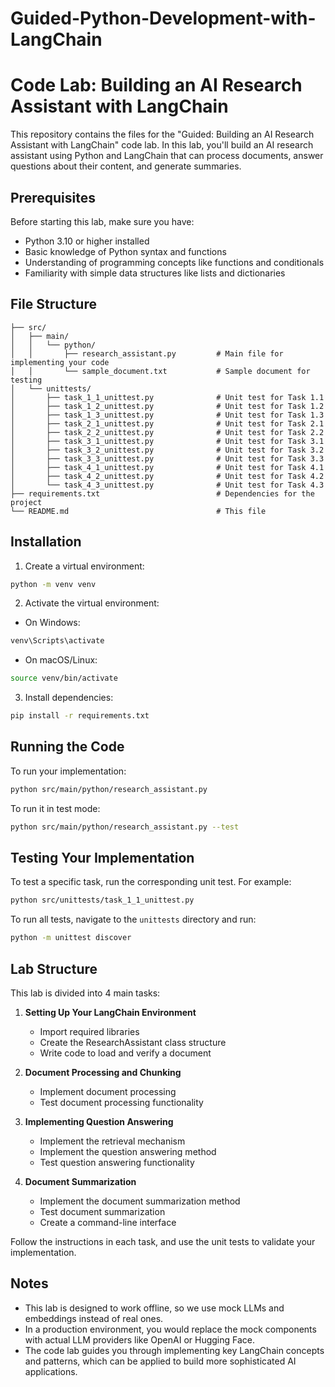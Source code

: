# Guided-Python-Development-with-LangChain
# Code Lab: Building an AI Research Assistant with LangChain

This repository contains the files for the "Guided: Building an AI Research Assistant with LangChain" code lab. In this lab, you'll build an AI research assistant using Python and LangChain that can process documents, answer questions about their content, and generate summaries.

## Prerequisites

Before starting this lab, make sure you have:

- Python 3.10 or higher installed
- Basic knowledge of Python syntax and functions
- Understanding of programming concepts like functions and conditionals
- Familiarity with simple data structures like lists and dictionaries

## File Structure

```
├── src/
│   ├── main/
│   │   └── python/
│   │       ├── research_assistant.py         # Main file for implementing your code
│   │       └── sample_document.txt           # Sample document for testing
│   └── unittests/
│       ├── task_1_1_unittest.py              # Unit test for Task 1.1
│       ├── task_1_2_unittest.py              # Unit test for Task 1.2
│       ├── task_1_3_unittest.py              # Unit test for Task 1.3
│       ├── task_2_1_unittest.py              # Unit test for Task 2.1
│       ├── task_2_2_unittest.py              # Unit test for Task 2.2
│       ├── task_3_1_unittest.py              # Unit test for Task 3.1
│       ├── task_3_2_unittest.py              # Unit test for Task 3.2
│       ├── task_3_3_unittest.py              # Unit test for Task 3.3
│       ├── task_4_1_unittest.py              # Unit test for Task 4.1
│       ├── task_4_2_unittest.py              # Unit test for Task 4.2
│       └── task_4_3_unittest.py              # Unit test for Task 4.3
├── requirements.txt                          # Dependencies for the project
└── README.md                                 # This file
```

## Installation

1. Create a virtual environment:

```bash
python -m venv venv
```

2. Activate the virtual environment:

- On Windows:
```bash
venv\Scripts\activate
```
- On macOS/Linux:
```bash
source venv/bin/activate
```

3. Install dependencies:

```bash
pip install -r requirements.txt
```

## Running the Code

To run your implementation:

```bash
python src/main/python/research_assistant.py
```

To run it in test mode:

```bash
python src/main/python/research_assistant.py --test
```

## Testing Your Implementation

To test a specific task, run the corresponding unit test. For example:

```bash
python src/unittests/task_1_1_unittest.py
```

To run all tests, navigate to the `unittests` directory and run:

```bash
python -m unittest discover
```

## Lab Structure

This lab is divided into 4 main tasks:

1. **Setting Up Your LangChain Environment**
   - Import required libraries
   - Create the ResearchAssistant class structure
   - Write code to load and verify a document

2. **Document Processing and Chunking**
   - Implement document processing
   - Test document processing functionality

3. **Implementing Question Answering**
   - Implement the retrieval mechanism
   - Implement the question answering method
   - Test question answering functionality

4. **Document Summarization**
   - Implement the document summarization method
   - Test document summarization
   - Create a command-line interface

Follow the instructions in each task, and use the unit tests to validate your implementation.

## Notes

- This lab is designed to work offline, so we use mock LLMs and embeddings instead of real ones.
- In a production environment, you would replace the mock components with actual LLM providers like OpenAI or Hugging Face.
- The code lab guides you through implementing key LangChain concepts and patterns, which can be applied to build more sophisticated AI applications.
